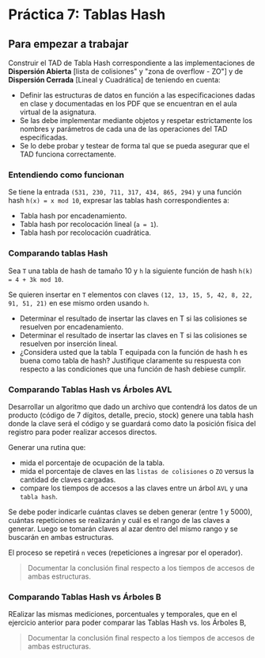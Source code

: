 # Práctica 7: Tablas Hash

## Para empezar a trabajar

Construir el TAD de Tabla Hash correspondiente a las implementaciones de **Dispersión Abierta** [lista de colisiones" y "zona de overflow - ZO"] y de **Dispersión Cerrada** [Lineal y Cuadrática] de teniendo en cuenta:

- Definir las estructuras de datos en función a las especificaciones dadas en clase y documentadas en los PDF que se encuentran en el aula virtual de la asignatura.
- Se las debe implementar mediante objetos y respetar estrictamente los nombres y parámetros de cada una de las operaciones del TAD especificadas.
- Se lo debe probar y testear de forma tal que se pueda asegurar que el TAD funciona correctamente.

### Entendiendo como funcionan

Se tiene la entrada `(531, 230, 711, 317, 434, 865, 294)` y una función hash `h(x) = x mod 10`, expresar las tablas hash
correspondientes a:

- Tabla hash por encadenamiento.
- Tabla hash por recolocación lineal (`a = 1`).
- Tabla hash por recolocación cuadrática.

### Comparando tablas Hash

Sea `T` una tabla de hash de tamaño 10 y `h` la siguiente función de hash `h(k) = 4 + 3k mod 10`.

Se quieren insertar en `T` elementos con claves `(12, 13, 15, 5, 42, 8, 22, 91, 51, 21)` en ese mismo orden usando `h`.

- Determinar el resultado de insertar las claves en T si las colisiones se resuelven por encadenamiento.
- Determinar el resultado de insertar las claves en T si las colisiones se resuelven por inserción lineal.
- ¿Considera usted que la tabla T equipada con la función de hash h es buena como tabla de hash? Justifique claramente
  su respuesta con respecto a las condiciones que una función de hash debiese cumplir.

### Comparando Tablas Hash vs Árboles AVL

Desarrollar un algoritmo que dado un archivo que contendrá los datos de un producto (código de 7 dígitos, detalle, precio, stock) genere una tabla hash donde la clave será el código y se guardará como dato la posición física del registro para poder realizar accesos directos.

Generar una rutina que:

- mida el porcentaje de ocupación de la tabla.
- mida el porcentaje de claves en las `listas de colisiones` o `ZO` versus la cantidad de claves cargadas.
- compare los tiempos de accesos a las claves entre un árbol `AVL` y una `tabla hash`.

Se debe poder indicarle cuántas claves se deben generar (entre 1 y 5000), cuántas repeticiones se realizarán y cuál es el rango de las claves a generar. Luego se tomarán claves al azar dentro del mismo rango y se buscarán en ambas estructuras.

El proceso se repetirá `n` veces (repeticiones a ingresar por el operador).

> Documentar la conclusión final respecto a los tiempos de accesos de ambas estructuras.

### Comparando Tablas Hash vs Árboles B

REalizar las mismas mediciones, porcentuales y temporales, que en el ejercicio anterior para poder comparar las Tablas Hash vs. los Árboles B,

> Documentar la conclusión final respecto a los tiempos de accesos de ambas estructuras.
